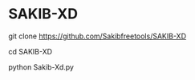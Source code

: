 # SAKIB-XD



git clone https://github.com/Sakibfreetools/SAKIB-XD

cd SAKIB-XD

python Sakib-Xd.py
